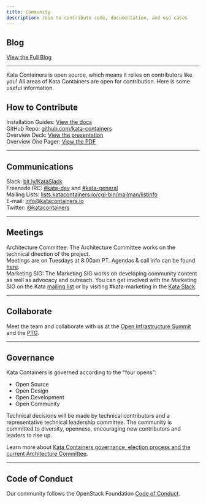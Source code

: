 ```yaml
---
title: Community
description: Join to contribute code, documentation, and use cases
---
```


## Blog

<p><a href="https://medium.com/kata-containers/" target="_blank">View the Full Blog</a></p>
<last-posts/>

---

Kata Containers is open source, which means it relies on contributors like you! All areas of Kata Containers are open for contribution. Here is some useful information.

## How to Contribute

Installation Guides: [View the docs](https://github.com/kata-containers/documentation/tree/master/install)  
GitHub Repo: [github.com/kata-containers](https://github.com/kata-containers)  
Overview Deck: [View the presentation](https://katacontainers.io/media/uploads/katacontainers/uploads/katacontainers/kata-containers-on-boarding-deck-for-website01022018.pdf)  
Overview One Pager: [View the PDF](https://katacontainers.io/media/uploads/katacontainers/uploads/katacontainers/kata_containers_overview.pdf)  

---

## Communications

Slack: [bit.ly/KataSlack](https://katacontainers.slack.com/)  
Freenode IRC: [#kata-dev](http://webchat.freenode.net/?channels=kata-dev) and [#kata-general](http://webchat.freenode.net/?channels=kata-general)  
Mailing Lists: [lists.katacontainers.io/cgi-bin/mailman/listinfo](http://lists.katacontainers.io/cgi-bin/mailman/listinfo)  
E-mail: [info@katacontainers.io](mailto:info@katacontainers.io)  
Twitter: [@katacontainers](https://twitter.com/katacontainers)  


---

## Meetings

Architecture Committee: The Architecture Committee works on the technical direction of the project.  
Meetings are on Tuesdays at 8:00am PT. Agendas & call info can be found [here](https://etherpad.openstack.org/p/katacontainers-2019-architecture-committee-mtgs).  
Marketing SIG: The Marketing SIG works on developing community content as well as advocacy and outreach. You can get involved with the Marketing SIG on the Kata [mailing list](http://lists.katacontainers.io/cgi-bin/mailman/listinfo) or by visiting #kata-marketing in the [Kata Slack](https://katacontainers.slack.com/).

---

## Collaborate

Meet the team and collaborate with us at the [Open Infrastructure Summit](https://www.openstack.org/summit/) and the [PTG](https://openstack.org/ptg).

---

## Governance

Kata Containers is governed according to the "four opens":

* Open Source
* Open Design
* Open Development
* Open Community

Technical decisions will be made by technical contributors and a representative technical leadership committee. The community is committed to diversity, openness, encouraging new contributors and leaders to rise up.

Learn more about [Kata Containers governance, election process and the current Architecture Committee](https://github.com/kata-containers/community). 


---

## Code of Conduct

Our community follows the OpenStack Foundation [Code of Conduct](https://www.openstack.org/legal/community-code-of-conduct/).

